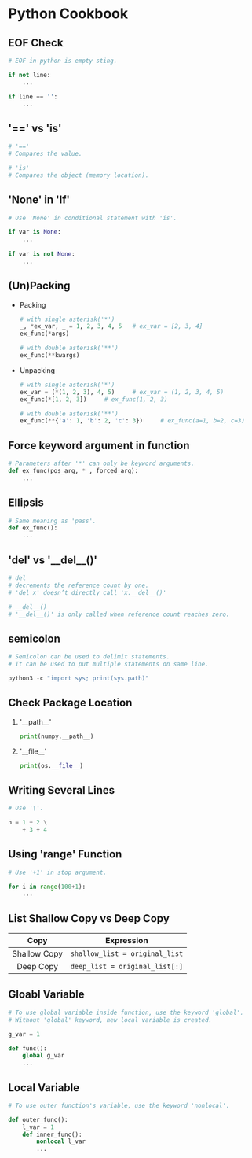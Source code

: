 Python Cookbook
===============

EOF Check
---------
```python
# EOF in python is empty sting.

if not line:
    ...

if line == '':
    ...
```

'==' vs 'is'
----------
```python
# '=='
# Compares the value.

# 'is'
# Compares the object (memory location).
```

'None' in 'If'
--------------
```python
# Use 'None' in conditional statement with 'is'.

if var is None:
    ...
    
if var is not None:
    ...
```

(Un)Packing
-----------
- Packing
    ```python
    # with single asterisk('*')
    _, *ex_var, _ = 1, 2, 3, 4, 5   # ex_var = [2, 3, 4]
    ex_func(*args)

    # with double asterisk('**')
    ex_func(**kwargs)
    ```
- Unpacking
    ```python
    # with single asterisk('*')
    ex_var = (*(1, 2, 3), 4, 5)     # ex_var = (1, 2, 3, 4, 5)
    ex_func(*[1, 2, 3])     # ex_func(1, 2, 3)

    # with double asterisk('**')
    ex_func(**{'a': 1, 'b': 2, 'c': 3})     # ex_func(a=1, b=2, c=3)
    ```

Force keyword argument in function
----------------------------------
```python
# Parameters after '*' can only be keyword arguments.
def ex_func(pos_arg, * , forced_arg):
    ...
```

Ellipsis
--------
```python
# Same meaning as 'pass'.
def ex_func():
    ...
```

'del' vs '\_\_del__()'
----------------------
```python
# del
# decrements the reference count by one.
# 'del x' doesn’t directly call 'x.__del__()'

# __del__()
# '__del__()' is only called when reference count reaches zero.
```

semicolon
---------
```python
# Semicolon can be used to delimit statements.
# It can be used to put multiple statements on same line.

python3 -c "import sys; print(sys.path)"
```

Check Package Location
----------------------
1. '\_\_path__'
    ```python
    print(numpy.__path__)
    ```
2. '\_\_file__'
    ```python
    print(os.__file__)
    ```

Writing Several Lines
---------------------
```python
# Use '\'.

n = 1 + 2 \
    + 3 + 4
```

Using 'range' Function
----------------------
```python
# Use '+1' in stop argument.

for i in range(100+1):
    ...
```

List Shallow Copy vs Deep Copy
--------------
| Copy | Expression |
|:----:|:----------:|
| Shallow Copy | `shallow_list = original_list` |
| Deep Copy | `deep_list = original_list[:]` |

Gloabl Variable
---------------
```python
# To use global variable inside function, use the keyword 'global'.
# Without 'global' keyword, new local variable is created.

g_var = 1

def func():
    global g_var
    ...
```

Local Variable
--------------
```python
# To use outer function's variable, use the keyword 'nonlocal'.

def outer_func():
    l_var = 1
    def inner_func():
        nonlocal l_var
        ...
```
